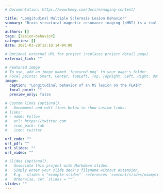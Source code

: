 ```yaml
---
# Documentation: https://wowchemy.com/docs/managing-content/

title: "Longitudinal Multiple Sclerosis Lesion Behavior"
summary: "Brain structural magnetic resonance imaging (sMRI) is a tool that uses a magnetic field to produce detailed images of the brain. Patients with multiple sclerosis (MS) have lesions in their brains which are visible on sMRI. MS lesions formation is a complex process involving inflammation, tissue damage, and tissue repair — all of which are visible on sMRI and potentially modifiable by pharmacological therapy. We developed a piepline to extract longitudinal information from MS lesions in multisequence sMRI.  We then developed a biomarker of lesion repair and explored the biomarker's association to clinical information, such as the use of steroids and disease-modifying treatment ([publication](https://www.sciencedirect.com/science/article/pii/S2213158215300139)). 
"
authors: []
tags: [lesion-behavior]
categories: []
date: 2021-03-28T12:10:14-04:00

# Optional external URL for project (replaces project detail page).
external_link: ""

# Featured image
# To use, add an image named `featured.png` to your page's folder.
# Focal points: Smart, Center, TopLeft, Top, TopRight, Left, Right, BottomLeft, Bottom, BottomRight.
image:
  caption: "Longitudinal behavior of an MS lesion on the FLAIR"
  focal_point: ""
  preview_only: false

# Custom links (optional).
#   Uncomment and edit lines below to show custom links.
# links:
# - name: Follow
#   url: https://twitter.com
#   icon_pack: fab
#   icon: twitter

url_code: ""
url_pdf: ""
url_slides: ""
url_video: ""

# Slides (optional).
#   Associate this project with Markdown slides.
#   Simply enter your slide deck's filename without extension.
#   E.g. `slides = "example-slides"` references `content/slides/example-slides.md`.
#   Otherwise, set `slides = ""`.
slides: ""
---
```

